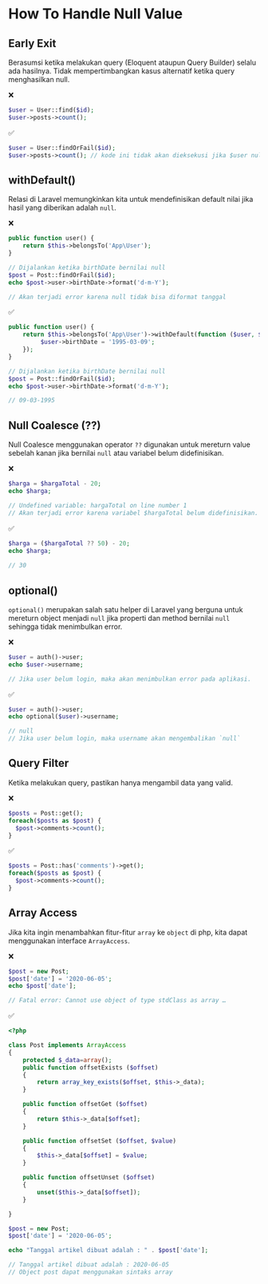 # How To Handle Null Value

## Early Exit
Berasumsi ketika melakukan query (Eloquent ataupun Query Builder) selalu ada hasilnya. 
Tidak mempertimbangkan kasus alternatif ketika query menghasilkan null.

❌
```php
$user = User::find($id);
$user->posts->count();
```

✅
```php
$user = User::findOrFail($id);
$user->posts->count(); // kode ini tidak akan dieksekusi jika $user null
```

## withDefault()
Relasi di Laravel memungkinkan kita untuk mendefinisikan default nilai jika hasil yang diberikan adalah `null`.

❌
```php
public function user() {
    return $this->belongsTo('App\User');
}

// Dijalankan ketika birthDate bernilai null 
$post = Post::findOrFail($id);
echo $post->user->birthDate->format('d-m-Y'); 

// Akan terjadi error karena null tidak bisa diformat tanggal
```

✅
```php
public function user() {
    return $this->belongsTo('App\User')->withDefault(function ($user, $post) {
         $user->birthDate = '1995-03-09';
    });
}

// Dijalankan ketika birthDate bernilai null 
$post = Post::findOrFail($id);
echo $post->user->birthDate->format('d-m-Y');

// 09-03-1995
```

## Null Coalesce (??)
Null Coalesce menggunakan operator `??` digunakan untuk mereturn value sebelah kanan jika bernilai `null` atau variabel belum didefinisikan. 

❌
```php
$harga = $hargaTotal - 20;
echo $harga;

// Undefined variable: hargaTotal on line number 1
// Akan terjadi error karena variabel $hargaTotal belum didefinisikan.
```

✅
```php
$harga = ($hargaTotal ?? 50) - 20;
echo $harga;
 
// 30
```

## optional()
`optional()` merupakan salah satu helper di Laravel yang berguna untuk mereturn object menjadi `null` jika properti dan method bernilai `null` sehingga tidak menimbulkan error.

❌
```php
$user = auth()->user;
echo $user->username;

// Jika user belum login, maka akan menimbulkan error pada aplikasi.
```

✅
```php
$user = auth()->user;
echo optional($user)->username;

// null
// Jika user belum login, maka username akan mengembalikan `null`
```

## Query Filter
Ketika melakukan query, pastikan hanya mengambil data yang valid.

❌
```php
$posts = Post::get();
foreach($posts as $post) {
  $post->comments->count();
}
```

✅
```php
$posts = Post::has('comments')->get();
foreach($posts as $post) {
  $post->comments->count();
}
```

## Array Access
Jika kita ingin menambahkan fitur-fitur `array` ke `object` di php, kita dapat menggunakan interface `ArrayAccess`.

❌
```php
$post = new Post;
$post['date'] = '2020-06-05';
echo $post['date'];

// Fatal error: Cannot use object of type stdClass as array …
```

✅
```php
<?php

class Post implements ArrayAccess
{
    protected $_data=array();
    public function offsetExists ($offset)
    {
        return array_key_exists($offset, $this->_data);
    }

    public function offsetGet ($offset)
    {
        return $this->_data[$offset];
    }

    public function offsetSet ($offset, $value)
    {
        $this->_data[$offset] = $value;
    }

    public function offsetUnset ($offset)
    {
        unset($this->_data[$offset]);
    }

}

$post = new Post;
$post['date'] = '2020-06-05';

echo "Tanggal artikel dibuat adalah : " . $post['date'];

// Tanggal artikel dibuat adalah : 2020-06-05
// Object post dapat menggunakan sintaks array
```
